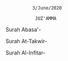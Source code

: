               3/June/2020
              
               JUZ'AMMA
               
Surah Abasa'-

Surah At-Takwir-

Surah Al-Infitar-
